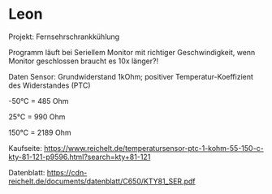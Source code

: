 # Leon
Projekt: Fernsehrschrankkühlung

Programm läuft bei Seriellem Monitor mit richtiger Geschwindigkeit, wenn Monitor geschlossen braucht es 10x länger?!


Daten Sensor:
  Grundwiderstand 1kOhm;  positiver Temperatur-Koeffizient des Widerstandes (PTC)
  
  -50°C = 485   Ohm
  
  25°C  = 990   Ohm
 
 150°C = 2189  Ohm
  
  
  
  Kaufseite:  https://www.reichelt.de/temperatursensor-ptc-1-kohm-55-150-c-kty-81-121-p9596.html?search=kty+81-121
  
  Datenblatt: https://cdn-reichelt.de/documents/datenblatt/C650/KTY81_SER.pdf
